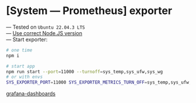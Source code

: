 # [System — Prometheus] exporter

— Tested on `Ubuntu 22.04.3 LTS` \
— [Use correct Node.JS version](.nvmrc) \
— Start exporter:

```bash
# one time
npm i

# start app
npm run start --port=11000 --turnoff=sys_temp,sys_ufw,sys_wg
# or with envs
SYS_EXPORTER_PORT=11000 SYS_EXPORTER_METRICS_TURN_OFF=sys_temp,sys_ufw,sys_wg npm run start
```

[grafana-dashboards](https://github.com/k03mad/grafana-dashboards/tree/master/export)
